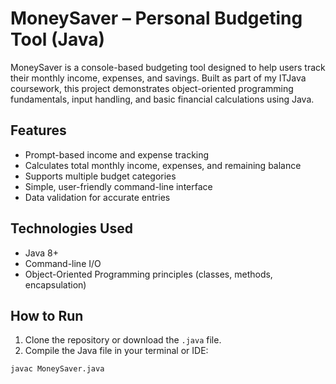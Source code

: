 # MoneySaver – Personal Budgeting Tool (Java)

MoneySaver is a console-based budgeting tool designed to help users track their monthly income, expenses, and savings. Built as part of my ITJava coursework, this project demonstrates object-oriented programming fundamentals, input handling, and basic financial calculations using Java.

## Features

- Prompt-based income and expense tracking
- Calculates total monthly income, expenses, and remaining balance
- Supports multiple budget categories
- Simple, user-friendly command-line interface
- Data validation for accurate entries

## Technologies Used

- Java 8+
- Command-line I/O
- Object-Oriented Programming principles (classes, methods, encapsulation)

## How to Run

1. Clone the repository or download the `.java` file.
2. Compile the Java file in your terminal or IDE:

```bash
javac MoneySaver.java
